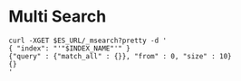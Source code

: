 # Multi Search

```
curl -XGET $ES_URL/_msearch?pretty -d '
{ "index": "'"$INDEX_NAME"'" }
{"query" : {"match_all" : {}}, "from" : 0, "size" : 10}
{}
'
```
